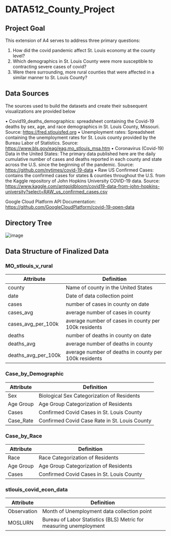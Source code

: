 # DATA512_County_Project

## Project Goal

This extension of A4 serves to address three primary questions:

1) How did the covid pandemic affect St. Louis economy at the county level? 
2) Which demographics in St. Louis County were more susceptible to contracting severe cases of covid? 
3) Were there surrounding, more rural counties that were affected in a similar manner to St. Louis County? 

## Data Sources

The sources used to build the datasets and create their subsequent visualizations are provided below

•	Covid19_deaths_demographics: spreadsheet containing the Covid-19 deaths by sex, age, and race demographics in St. Louis County, Missouri. 
Source: https://fred.stlouisfed.org
•	Unemployment rates: Spreadsheet containing the unemployment rates for St. Louis county provided by the Bureau Labor of Statistics. 
Source: https://www.bls.gov/eag/eag.mo_stlouis_msa.htm
•	Coronavirus (Covid-19) Data in the United States: The primary data published here are the daily cumulative number of cases and deaths reported in each county and state across the U.S. since the beginning of the pandemic.
Source: https://github.com/nytimes/covid-19-data
•	Raw US Confirmed Cases: contains the confirmed cases for states & counties throughout the U.S. from the Kaggle repository of John Hopkins University COVID-19 data. 
Source: https://www.kaggle.com/antgoldbloom/covid19-data-from-john-hopkins-university?select=RAW_us_confirmed_cases.csv

Google Cloud Platform API Documentation: https://github.com/GoogleCloudPlatform/covid-19-open-data

## Directory Tree

![image](https://user-images.githubusercontent.com/92059047/146133416-cf22871b-2618-4bfe-963e-af8873a856f3.png)

## Data Structure of Finalized Data

### MO_stlouis_v_rural

| Attribute | Definition |
|-----------|------------|
| county | Name of county in the United States |
| date | Date of data collection point |
| cases | number of cases in county on date |
| cases_avg | average number of cases in county |
| cases_avg_per_100k | average number of cases in county per 100k residents |
| deaths | number of deaths in county on date |
| deaths_avg | average number of deaths in county |
| deaths_avg_per_100k | average number of deaths in county per 100k residents |

### Case_by_Demographic

| Attribute | Definition |
|-----------|------------|
| Sex | Biological Sex Categorization of Residents |
| Age Group | Age Group Categorization of Residents |
| Cases | Confirmed Covid Cases in St. Louis County |
| Case_Rate | Confirmed Covid Case Rate in St. Louis County |

### Case_by_Race

| Attribute | Definition |
|-----------|------------|
| Race | Race Categorization of Residents |
| Age Group | Age Group Categorization of Residents |
| Cases | Confirmed Covid Cases in St. Louis County |

### stlouis_covid_econ_data

| Attribute | Definition |
|-----------|------------|
| Observation | Month of Unemployment data collection point |
| MOSLURN | Bureau of Labor Statistics (BLS) Metric for measuring unemployment |
